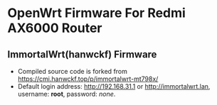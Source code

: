 
# OpenWrt Firmware For Redmi AX6000 Router

## ImmortalWrt(hanwckf) Firmware
- Compiled source code is forked from https://cmi.hanwckf.top/p/immortalwrt-mt798x/
- Default login address: http://192.168.31.1 or http://immortalwrt.lan, username: __root__, password: _none_.
